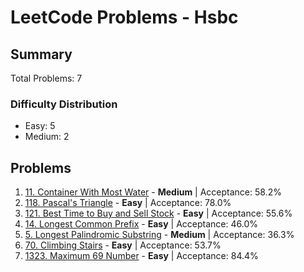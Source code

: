 # LeetCode Problems - Hsbc

## Summary
Total Problems: 7

### Difficulty Distribution

- Easy: 5
- Medium: 2

## Problems

1. [11. Container With Most Water](https://leetcode.com/problems/container-with-most-water/) - **Medium** | Acceptance: 58.2%
2. [118. Pascal's Triangle](https://leetcode.com/problems/pascals-triangle/) - **Easy** | Acceptance: 78.0%
3. [121. Best Time to Buy and Sell Stock](https://leetcode.com/problems/best-time-to-buy-and-sell-stock/) - **Easy** | Acceptance: 55.6%
4. [14. Longest Common Prefix](https://leetcode.com/problems/longest-common-prefix/) - **Easy** | Acceptance: 46.0%
5. [5. Longest Palindromic Substring](https://leetcode.com/problems/longest-palindromic-substring/) - **Medium** | Acceptance: 36.3%
6. [70. Climbing Stairs](https://leetcode.com/problems/climbing-stairs/) - **Easy** | Acceptance: 53.7%
7. [1323. Maximum 69 Number](https://leetcode.com/problems/maximum-69-number/) - **Easy** | Acceptance: 84.4%